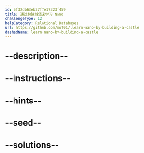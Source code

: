 ```yaml
---
id: 5f32db63eb37f7e17323f459
title: 通过构建城堡来学习 Nano
challengeType: 12
helpCategory: Relational Databases
url: https://github.com/moT01/.learn-nano-by-building-a-castle
dashedName: learn-nano-by-building-a-castle
---
```


# --description--

# --instructions--

# --hints--

# --seed--

# --solutions--
